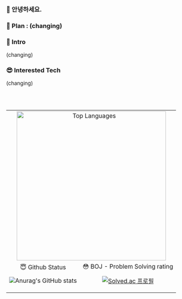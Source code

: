 
### 👋 안녕하세요. 
### 🌱 Plan : (changing)

### 💬 Intro
<p>
  (changing)
</p>

<!-- Badges -->
### 😎 Interested Tech
<p>
  (changing)
</p>

<br/> <br/>

 <!-- 
    GitHub Status and Problem Solving Tabl
    
    1) github Status Repo URL
    https://github.com/anuraghazra/github-readme-stats/blob/master/themes/README.md 
    
    2) BOJ board Repo URL
    https://github.com/mazassumnida/mazassumnida
  -->
<table>
  <tr>
    <!-- 
    변경 가능  
    ![Top Langs](https://github-readme-stats.vercel.app/api/top-langs/?username=lol-chang&layout=compact)
    -->
    <td colspan="2" align="center"> 

      
  <img src="https://github-readme-stats.vercel.app/api/top-langs/?username=lol-chang&layout=compact" alt="Top Languages" width="400">
    </td>
    
  </tr>
  <tr>
    <td align="center">
      😇 Github Status
      
  ![Anurag's GitHub stats](https://github-readme-stats.vercel.app/api?username=lol-chang&show_icons=true&theme=dark) 
    </td>
    <td align="center">
      😳 BOJ - Problem Solving rating
      
[![Solved.ac 프로필](http://mazassumnida.wtf/api/v2/generate_badge?boj=doclecsj)](https://solved.ac/doclecsj)
    </td>
  </tr>
</table>

